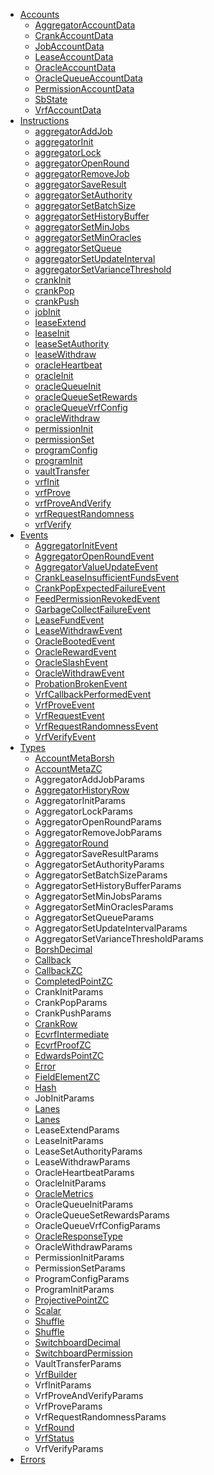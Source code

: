 - [Accounts](/program/accounts/)
  - [AggregatorAccountData](/idl/accounts/AggregatorAccountData)
  - [CrankAccountData](/idl/accounts/CrankAccountData)
  - [JobAccountData](/idl/accounts/JobAccountData)
  - [LeaseAccountData](/idl/accounts/LeaseAccountData)
  - [OracleAccountData](/idl/accounts/OracleAccountData)
  - [OracleQueueAccountData](/idl/accounts/OracleQueueAccountData)
  - [PermissionAccountData](/idl/accounts/PermissionAccountData)
  - [SbState](/idl/accounts/SbState)
  - [VrfAccountData](/idl/accounts/VrfAccountData)
- [Instructions](/program/instructions)
  - [aggregatorAddJob](/idl/instructions/aggregatorAddJob)
  - [aggregatorInit](/idl/instructions/aggregatorInit)
  - [aggregatorLock](/idl/instructions/aggregatorLock)
  - [aggregatorOpenRound](/idl/instructions/aggregatorOpenRound)
  - [aggregatorRemoveJob](/idl/instructions/aggregatorRemoveJob)
  - [aggregatorSaveResult](/idl/instructions/aggregatorSaveResult)
  - [aggregatorSetAuthority](/idl/instructions/aggregatorSetAuthority)
  - [aggregatorSetBatchSize](/idl/instructions/aggregatorSetBatchSize)
  - [aggregatorSetHistoryBuffer](/idl/instructions/aggregatorSetHistoryBuffer)
  - [aggregatorSetMinJobs](/idl/instructions/aggregatorSetMinJobs)
  - [aggregatorSetMinOracles](/idl/instructions/aggregatorSetMinOracles)
  - [aggregatorSetQueue](/idl/instructions/aggregatorSetQueue)
  - [aggregatorSetUpdateInterval](/idl/instructions/aggregatorSetUpdateInterval)
  - [aggregatorSetVarianceThreshold](/idl/instructions/aggregatorSetVarianceThreshold)
  - [crankInit](/idl/instructions/crankInit)
  - [crankPop](/idl/instructions/crankPop)
  - [crankPush](/idl/instructions/crankPush)
  - [jobInit](/idl/instructions/jobInit)
  - [leaseExtend](/idl/instructions/leaseExtend)
  - [leaseInit](/idl/instructions/leaseInit)
  - [leaseSetAuthority](/idl/instructions/leaseSetAuthority)
  - [leaseWithdraw](/idl/instructions/leaseWithdraw)
  - [oracleHeartbeat](/idl/instructions/oracleHeartbeat)
  - [oracleInit](/idl/instructions/oracleInit)
  - [oracleQueueInit](/idl/instructions/oracleQueueInit)
  - [oracleQueueSetRewards](/idl/instructions/oracleQueueSetRewards)
  - [oracleQueueVrfConfig](/idl/instructions/oracleQueueVrfConfig)
  - [oracleWithdraw](/idl/instructions/oracleWithdraw)
  - [permissionInit](/idl/instructions/permissionInit)
  - [permissionSet](/idl/instructions/permissionSet)
  - [programConfig](/idl/instructions/programConfig)
  - [programInit](/idl/instructions/programInit)
  - [vaultTransfer](/idl/instructions/vaultTransfer)
  - [vrfInit](/idl/instructions/vrfInit)
  - [vrfProve](/idl/instructions/vrfProve)
  - [vrfProveAndVerify](/idl/instructions/vrfProveAndVerify)
  - [vrfRequestRandomness](/idl/instructions/vrfRequestRandomness)
  - [vrfVerify](/idl/instructions/vrfVerify)
- [Events](/program/events)
  - [AggregatorInitEvent](/idl/events/AggregatorInitEvent)
  - [AggregatorOpenRoundEvent](/idl/events/AggregatorOpenRoundEvent)
  - [AggregatorValueUpdateEvent](/idl/events/AggregatorValueUpdateEvent)
  - [CrankLeaseInsufficientFundsEvent](/idl/events/CrankLeaseInsufficientFundsEvent)
  - [CrankPopExpectedFailureEvent](/idl/events/CrankPopExpectedFailureEvent)
  - [FeedPermissionRevokedEvent](/idl/events/FeedPermissionRevokedEvent)
  - [GarbageCollectFailureEvent](/idl/events/GarbageCollectFailureEvent)
  - [LeaseFundEvent](/idl/events/LeaseFundEvent)
  - [LeaseWithdrawEvent](/idl/events/LeaseWithdrawEvent)
  - [OracleBootedEvent](/idl/events/OracleBootedEvent)
  - [OracleRewardEvent](/idl/events/OracleRewardEvent)
  - [OracleSlashEvent](/idl/events/OracleSlashEvent)
  - [OracleWithdrawEvent](/idl/events/OracleWithdrawEvent)
  - [ProbationBrokenEvent](/idl/events/ProbationBrokenEvent)
  - [VrfCallbackPerformedEvent](/idl/events/VrfCallbackPerformedEvent)
  - [VrfProveEvent](/idl/events/VrfProveEvent)
  - [VrfRequestEvent](/idl/events/VrfRequestEvent)
  - [VrfRequestRandomnessEvent](/idl/events/VrfRequestRandomnessEvent)
  - [VrfVerifyEvent](/idl/events/VrfVerifyEvent)
- [Types](/program/types)
  - [AccountMetaBorsh](/idl/types/AccountMetaBorsh)
  - [AccountMetaZC](/idl/types/AccountMetaZC)
  - AggregatorAddJobParams
  - [AggregatorHistoryRow](/idl/types/AggregatorHistoryRow)
  - AggregatorInitParams
  - AggregatorLockParams
  - AggregatorOpenRoundParams
  - AggregatorRemoveJobParams
  - [AggregatorRound](/idl/types/AggregatorRound)
  - AggregatorSaveResultParams
  - AggregatorSetAuthorityParams
  - AggregatorSetBatchSizeParams
  - AggregatorSetHistoryBufferParams
  - AggregatorSetMinJobsParams
  - AggregatorSetMinOraclesParams
  - AggregatorSetQueueParams
  - AggregatorSetUpdateIntervalParams
  - AggregatorSetVarianceThresholdParams
  - [BorshDecimal](/idl/types/BorshDecimal)
  - [Callback](/idl/types/Callback)
  - [CallbackZC](/idl/types/CallbackZC)
  - [CompletedPointZC](/idl/types/CompletedPointZC)
  - CrankInitParams
  - CrankPopParams
  - CrankPushParams
  - [CrankRow](/idl/types/CrankRow)
  - [EcvrfIntermediate](/idl/types/EcvrfIntermediate)
  - [EcvrfProofZC](/idl/types/EcvrfProofZC)
  - [EdwardsPointZC](/idl/types/EdwardsPointZC)
  - [Error](/idl/types/Error)
  - [FieldElementZC](/idl/types/FieldElementZC)
  - [Hash](/idl/types/Hash)
  - JobInitParams
  - [Lanes](/idl/types/Lanes)
  - [Lanes](/idl/types/Lanes)
  - LeaseExtendParams
  - LeaseInitParams
  - LeaseSetAuthorityParams
  - LeaseWithdrawParams
  - OracleHeartbeatParams
  - OracleInitParams
  - [OracleMetrics](/idl/types/OracleMetrics)
  - OracleQueueInitParams
  - OracleQueueSetRewardsParams
  - OracleQueueVrfConfigParams
  - [OracleResponseType](/idl/types/OracleResponseType)
  - OracleWithdrawParams
  - PermissionInitParams
  - PermissionSetParams
  - ProgramConfigParams
  - ProgramInitParams
  - [ProjectivePointZC](/idl/types/ProjectivePointZC)
  - [Scalar](/idl/types/Scalar)
  - [Shuffle](/idl/types/Shuffle)
  - [Shuffle](/idl/types/Shuffle)
  - [SwitchboardDecimal](/idl/types/SwitchboardDecimal)
  - [SwitchboardPermission](/idl/types/SwitchboardPermission)
  - VaultTransferParams
  - [VrfBuilder](/idl/types/VrfBuilder)
  - VrfInitParams
  - VrfProveAndVerifyParams
  - VrfProveParams
  - VrfRequestRandomnessParams
  - [VrfRound](/idl/types/VrfRound)
  - [VrfStatus](/idl/types/VrfStatus)
  - VrfVerifyParams
- [Errors](/program/errors)
